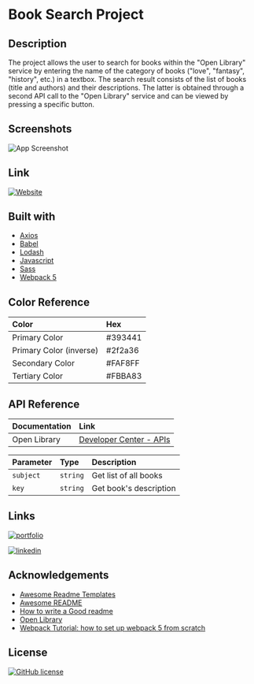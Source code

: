# Book Search Project

## Description

The project allows the user to search for books within the "Open Library" service by entering the name of the category of books ("love", "fantasy", "history", etc.) in a textbox. The search result consists of the list of books (title and authors) and their descriptions. The latter is obtained through a second API call to the "Open Library" service and can be viewed by pressing a specific button.


## Screenshots

![App Screenshot](https://via.placeholder.com/468x300?text=App+Screenshot+Here)


## Link

[![Website](https://img.shields.io/website?style=for-the-badge&up_message=CLICK%20ME%21&url=https%3A%2F%2Flijo-book-search-project.netlify.app%2F)](https://lijo-book-search-project.netlify.app/)

## Built with
- [Axios](https://github.com/axios/axios)
- [Babel](https://babeljs.io/setup#installation)
- [Lodash](https://lodash.com/)
- [Javascript](https://developer.mozilla.org/en-US/docs/Web/JavaScript?retiredLocale=it)
- [Sass](https://sass-lang.com/)
- [Webpack 5](https://webpack.js.org/blog/2020-10-10-webpack-5-release/)
## Color Reference

| Color                  | Hex     |
| :--------------------- | :-------|
| Primary Color          | #393441 |
| Primary Color (inverse)| #2f2a36 |
| Secondary Color        | #FAF8FF |
| Tertiary Color         | #FBBA83 |

## API Reference

| Documentation | Link                                                               |
| :------------ | :----------------------------------------------------------------- |
| Open Library  | [Developer Center - APIs ](https://openlibrary.org/developers/api) |


| Parameter | Type     | Description                | 
| :-------- | :------- | :------------------------- | 
| `subject` | `string` | Get list of all books      | 
| `key`     | `string` |  Get book's description    |  

## Links
[![portfolio](https://img.shields.io/badge/my_portfolio-000?style=for-the-badge&logo=ko-fi&logoColor=white)](https://lijo-belardi.github.io/)

[![linkedin](https://img.shields.io/badge/linkedin-0A66C2?style=for-the-badge&logo=linkedin&logoColor=white)](https://www.linkedin.com/in/lijo-belardi-25615918b/)


## Acknowledgements
 - [Awesome Readme Templates](https://awesomeopensource.com/project/elangosundar/awesome-README-templates)
 - [Awesome README](https://github.com/matiassingers/awesome-readme)
 - [How to write a Good readme](https://bulldogjob.com/news/449-how-to-write-a-good-readme-for-your-github-project)
 - [Open Library](https://openlibrary.org/)
 - [Webpack Tutorial: how to set up webpack 5 from scratch](https://www.taniarascia.com/how-to-use-webpack)


## License

[![GitHub license](https://img.shields.io/github/license/lijo-belardi/books-search-project?style=for-the-badge)](https://github.com/lijo-belardi/books-search-project/blob/master/LICENSE)


